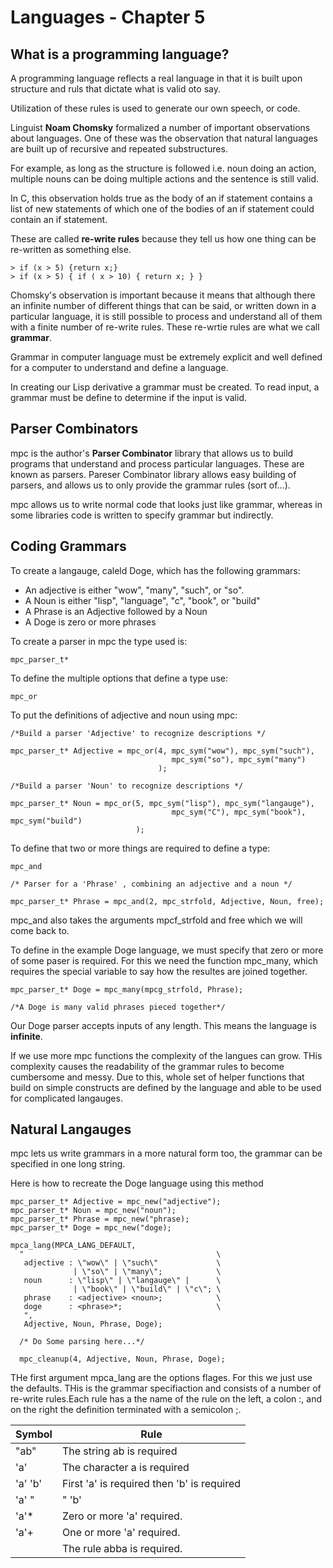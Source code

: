 # Languages - Chapter 5

## What is a programming language?

A programming language reflects a real language in that it is built upon structure and ruls that dictate what is valid oto say.

Utilization of these rules is used to generate our own speech, or code.

Linguist **Noam Chomsky** formalized a number of important observations about languages.
One of these was the observation that natural languages are built up of recursive and repeated substructures. 

For example, as long as the structure is followed i.e. noun doing an action, multiple nouns can be doing multiple actions and the sentence is still valid.

In C, this observation holds true as the body of an if statement contains a list of new statements of which one of the bodies of an if statement could contain an if statement.

These are called **re-write rules** because they tell us how one thing can be re-written as something else.

    > if (x > 5) {return x;}
    > if (x > 5) { if ( x > 10) { return x; } }

Chomsky's observation is important because it means that although there an infinite number of different things that can be said, or written down in a particular language, it is still possible to process and understand all of them with a finite number of re-write rules. These re-wrtie rules are what we call __**grammar**__.

Grammar in computer language must be extremely explicit and well defined for a computer to understand and define a language.

In creating our Lisp derivative a grammar must be created. To read input, a grammar must be define to determine if the input is valid. 

## Parser Combinators

mpc is the author's __Parser Combinator__ library that allows us to build programs that understand and process particular languages. These are known as parsers. Pareser Combinator library allows easy building of parsers, and allows us to only provide the grammar rules (sort of...).

mpc allows us to write normal code that looks just like grammar, whereas in some libraries code is written to specify grammar but indirectly.

## Coding Grammars
To create a langauge, caleld Doge, which has the following grammars:

* An adjective is either "wow", "many", "such", or "so".
* A Noun is either "lisp", "language", "c", "book", or "build"
* A Phrase is an Adjective followed by a Noun
* A Doge is zero or more phrases

To create a parser in mpc the type used is:

    mpc_parser_t*
To define the multiple options that define a type use:

    mpc_or

To put the definitions of adjective and noun using mpc:

    /*Build a parser 'Adjective' to recognize descriptions */
    
    mpc_parser_t* Adjective = mpc_or(4, mpc_sym("wow"), mpc_sym("such"), 
                                        mpc_sym("so"), mpc_sym("many")
                                     );
                                        
    /*Build a parser 'Noun' to recognize descriptions */
    
    mpc_parser_t* Noun = mpc_or(5, mpc_sym("lisp"), mpc_sym("langauge"), 
                                        mpc_sym("C"), mpc_sym("book"), mpc_sym("build")
                                );
    
To define that two or more things are required to define a type:

    mpc_and
    
    /* Parser for a 'Phrase' , combining an adjective and a noun */
    
    mpc_parser_t* Phrase = mpc_and(2, mpc_strfold, Adjective, Noun, free);

mpc_and also takes the arguments mpcf_strfold and free which we will come back to.

To define in the example Doge language, we must specify that zero or more of some paser is required. For this we need the function mpc_many, which requires the special variable to say how the resultes are joined together.

    mpc_parser_t* Doge = mpc_many(mpcg_strfold, Phrase);
    
    /*A Doge is many valid phrases pieced together*/
  
  Our Doge parser accepts inputs of any length. This means the language is __infinite__.
  
If we use more mpc functions the complexity of the langues can grow. THis complexity causes the readability of the grammar rules to become cumbersome and messy. Due to this, whole set of helper functions that build on simple constructs are defined by the language and able to be used for complicated langauges. 
  
## Natural Langauges

mpc lets us write grammars in a more natural form too, the grammar can be specified in one long string.

Here is how to recreate the Doge language using this method

    mpc_parser_t* Adjective = mpc_new("adjective");
    mpc_parser_t* Noun = mpc_new("noun");
    mpc_parser_t* Phrase = mpc_new("phrase);
    mpc_parser_t* Doge = mpc_new("doge);
    
    mpca_lang(MPCA_LANG_DEFAULT,
      "                                           \
       adjective : \"wow\" | \"such\"             \
                  | \"so\" | \"many\";            \
       noun      : \"lisp\" | \"langauge\" |      \
                  | \"book\" | \"build\" | \"c\"; \
       phrase    : <adjective> <noun>;            \
       doge      : <phrase>*;                     \
       ",
       Adjective, Noun, Phrase, Doge);
       
      /* Do Some parsing here...*/
      
      mpc_cleanup(4, Adjective, Noun, Phrase, Doge);
      

THe first argument mpca_lang are the options flages. For this we just use the defaults. THis is the grammar specifiaction and consists of a number of re-write rules.Each rule has a the name of the rule on the left, a colon :, and on the right the definition terminated with a semicolon ;.

Symbol | Rule
-------|-------
"ab"   | The string ab is required
'a'    | The character a is required
'a' 'b'| First 'a' is required then 'b' is required
'a' "|" 'b' | Either 'a' or 'b' is required
'a'*   | Zero or more 'a' required.
'a'+   | One or more 'a' required.
<abba>  | The rule abba is required.
